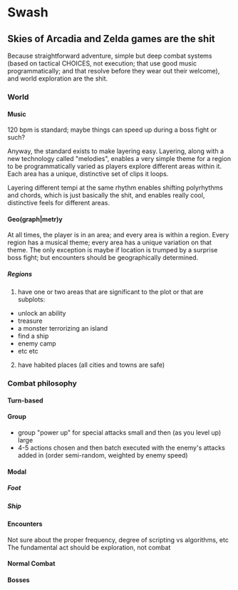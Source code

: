 # Swash

## Skies of Arcadia and Zelda games are the shit
Because straightforward adventure, simple but deep combat systems (based on
tactical CHOICES, not execution; that use good music programmatically; and that
resolve before they wear out their welcome), and world exploration are the shit.

### World
#### Music
120 bpm is standard; maybe things can speed up during a boss fight or such?

Anyway, the standard exists to make layering easy. Layering, along with a new
technology called "melodies", enables a very simple theme for a region to be
programmatically varied as players explore different areas within it. Each area
has a unique, distinctive set of clips it loops.

Layering different tempi at the same rhythm enables shifting polyrhythms and
chords, which is just basically the shit, and enables really cool, distinctive
feels for different areas.

#### Geo(graph|metr)y
At all times, the player is in an area; and every area is within a region. Every
region has a musical theme; every area has a unique variation on that theme. The
only exception is maybe if location is trumped by a surprise boss fight; but
encounters should be geographically determined.
##### Regions
1. have one or two areas that are significant to the plot or that are subplots:
  * unlock an ability
  * treasure
  * a monster terrorizing an island
  * find a ship
  * enemy camp
  * etc etc

2. have habited places (all cities and towns are safe)

### Combat philosophy
#### Turn-based
#### Group
  * group "power up" for special attacks small and then (as you level up) large
  * 4-5 actions chosen and then batch executed with the enemy's attacks
    added in (order semi-random, weighted by enemy speed)

#### Modal
##### Foot
##### Ship
#### Encounters
Not sure about the proper frequency, degree of scripting vs algorithms, etc
The fundamental act should be exploration, not combat
#### Normal Combat
#### Bosses
